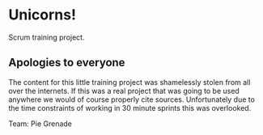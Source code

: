 Unicorns!
=========

Scrum training project.


Apologies to everyone
---------------------
The content for this little training project was shamelessly stolen from all 
over the internets. If this was a real project that was going to be used 
anywhere we would of course properly cite sources. Unfortunately due to the 
time constraints of working in 30 minute sprints this was overlooked.

Team: Pie Grenade
